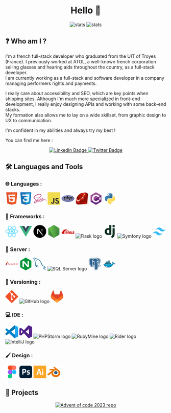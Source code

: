 <h1 align="center">Hello 👋</h1>
<div align="center">
  <img src="https://github-readme-stats.vercel.app/api?username=adrien-gllmt&theme=tokyonight&show_icons=true&hide_border=false&count_private=true" alt="stats" />
  <img src="https://github-readme-stats.vercel.app/api/top-langs/?username=adrien-gllmt&theme=tokyonight&show_icons=true&hide_border=false&layout=compact" alt="stats" />
</div>

## ❓ Who am I ?
I'm a french full-stack developer who graduated from the UIT of Troyes (France). I previously worked at ATOL, a well-known french corporation selling glasses and hearing aids throughout the country, as a full-stack developer.  
I am currently working as a full-stack and software developer in a company managing performers rights and payments.  
  
I really care about accessibility and SEO, which are key points when shipping sites. Although I'm much more specialized in front-end development, I really enjoy designing APIs and working with some back-end stacks.  
My formation also allows me to lay on a wide skillset, from graphic design to UX to communication.  
  
I'm confident in my abilities and always try my best !  
  
You can find me here :  
<div id="header" align="center">
    <a href="https://www.linkedin.com/in/aguillemot">
      <img src="https://img.shields.io/badge/LinkedIn-blue?style=for-the-badge&logo=linkedin&logoColor=white" alt="LinkedIn Badge"/>
    </a>
    <a href="https://www.twitter.com/adrien_gllmt">
      <img src="https://img.shields.io/badge/Twitter-blue?style=for-the-badge&logo=twitter&logoColor=white" alt="Twitter Badge"/>
    </a>
</div>

## 🛠️ Languages and Tools
### 🌐 Languages :
<div>
  <img src="https://github.com/devicons/devicon/blob/master/icons/html5/html5-original.svg" alt="HTML5 logo" width="40" height="40" />
  <img src="https://github.com/devicons/devicon/blob/master/icons/css3/css3-original.svg" alt="CSS3 logo" width="40" height="40" />
  <img src="https://github.com/devicons/devicon/blob/master/icons/sass/sass-original.svg" alt="Sass logo" width="40" height="40" />
  <img src="https://github.com/devicons/devicon/blob/master/icons/javascript/javascript-original.svg" alt="JavaScript logo" width="40" height="40" />
  <img src="https://github.com/devicons/devicon/blob/master/icons/php/php-original.svg" alt="PHP logo" width="40" height="40" />
  <img src="https://github.com/devicons/devicon/blob/master/icons/ruby/ruby-original.svg" alt="Ruby logo" width="40" height="40" />
  <img src="https://github.com/devicons/devicon/blob/master/icons/csharp/csharp-original.svg" alt="C# logo" width="40" height="40" />
  <img src="https://github.com/devicons/devicon/blob/master/icons/python/python-original.svg" alt="Python logo" width="40" height="40" />
</div>

### 🚧 Frameworks :
<div>
  <img src="https://github.com/devicons/devicon/blob/master/icons/react/react-original.svg" alt="React logo" width="40" height="40" />
  <img src="https://github.com/devicons/devicon/blob/master/icons/vuejs/vuejs-original.svg" alt="VueJS logo" width="40" height="40" />
  <img src="https://github.com/devicons/devicon/blob/master/icons/nextjs/nextjs-original.svg" alt="NextJS logo" width="40" height="40" />
  <img src="https://github.com/devicons/devicon/blob/master/icons/nodejs/nodejs-original.svg" alt="NodeJS logo" width="40" height="40" />
  <img src="https://github.com/devicons/devicon/blob/master/icons/rails/rails-plain-wordmark.svg" alt="Ruby on Rails logo" width="40" height="40" />
  <img src="https://flask.palletsprojects.com/en/2.3.x/_static/flask-vertical.png" alt="Flask logo" width="40" height="40" />
  <img src="https://github.com/devicons/devicon/blob/master/icons/django/django-plain.svg" alt="Django logo" width="40" height="40" />
  <img src="https://www.svgviewer.dev/static-svgs/476516/symfony.svg" alt="Symfony logo" width="40" height="40" />
  <img src="https://github.com/devicons/devicon/blob/master/icons/tailwindcss/tailwindcss-plain.svg" alt="Symfony logo" width="40" height="40" />
</div>

### 💾 Server :  
<div>
  <img src="https://github.com/devicons/devicon/blob/master/icons/apache/apache-original-wordmark.svg" alt="Apache logo" width="40" height="40" />
  <img src="https://github.com/devicons/devicon/blob/master/icons/nginx/nginx-original.svg" alt="Nginx logo" width="40" height="40" />
  <img src="https://github.com/devicons/devicon/blob/master/icons/mysql/mysql-original.svg" alt="MySQL logo" width="40" height="40" />
  <img src="https://www.svgrepo.com/show/303229/microsoft-sql-server-logo.svg" alt="SQL Server logo" width="40" height="40" />
  <img src="https://github.com/devicons/devicon/blob/master/icons/postgresql/postgresql-plain.svg" alt="PostgreSQL logo" width="40" height="40" />
  <img src="https://github.com/devicons/devicon/blob/master/icons/docker/docker-original.svg" alt="Docker logo" width="40" height="40" />
</div>

### 🤖 Versioning :  
<div>
  <img src="https://github.com/devicons/devicon/blob/master/icons/git/git-original.svg" alt="Git logo" width="40" height="40" />
  <img src="https://cdn0.iconfinder.com/data/icons/shift-logotypes/32/Github-512.png" alt="GitHub logo" width="40" height="40" />
  <img src="https://github.com/devicons/devicon/blob/master/icons/gitlab/gitlab-original.svg" alt="GitLab logo" width="40" height="40" />
</div>

### 💻 IDE :  
<div>
  <img src="https://github.com/devicons/devicon/blob/master/icons/vscode/vscode-original.svg" alt="VSCode logo" width="40" height="40" />
  <img src="https://github.com/devicons/devicon/blob/master/icons/visualstudio/visualstudio-plain.svg" alt="VS logo" width="40" height="40" />
  <img src="https://upload.wikimedia.org/wikipedia/commons/c/c9/PhpStorm_Icon.svg" alt="PHPStorm logo" width="40" height="40" />
  <img src="https://upload.wikimedia.org/wikipedia/commons/9/95/RubyMine_Icon.svg" alt="RubyMine logo" width="40" height="40" />
  <img src="https://upload.wikimedia.org/wikipedia/commons/6/6e/JetBrains_Rider_Icon.svg" alt="Rider logo" width="40" height="40" />
  <img src="https://upload.wikimedia.org/wikipedia/commons/9/9c/IntelliJ_IDEA_Icon.svg" alt="IntelliJ logo" width="40" height="40" />
</div>

### 🖌️ Design :  
<div>
  <img src="https://github.com/devicons/devicon/blob/master/icons/figma/figma-original.svg" alt="Figma logo" width="40" height="40" />
  <img src="https://github.com/devicons/devicon/blob/master/icons/photoshop/photoshop-plain.svg" alt="Photoshop logo" width="40" height="40" />
  <img src="https://github.com/devicons/devicon/blob/master/icons/illustrator/illustrator-plain.svg" alt="Illustrator logo" width="40" height="40" />
  <img src="https://github.com/devicons/devicon/blob/master/icons/blender/blender-original.svg" alt="Blender logo" width="40" height="40" />
</div>

  
## 📑 Projects
<div>
  <p align="center">
    	<a href="https://github.com/adrien-gllmt/adventofcode2023">
      		<img src="https://github-readme-stats.vercel.app/api/pin/?username=adrien-gllmt&repo=adventofcode2023&theme=dracula" alt="Advent of code 2023 repo" />
    	</a>
  </p>
</div>

<img src="https://komarev.com/ghpvc/?username=adrien-gllmt&style=flat-square&color=blue" alt=""/>
